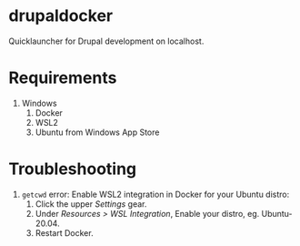 # drupaldocker
Quicklauncher for Drupal development on localhost.

# Requirements
1. Windows
   1. Docker
   2. WSL2
   3. Ubuntu from Windows App Store

# Troubleshooting
1. ```getcwd``` error: Enable WSL2 integration in Docker for your Ubuntu distro: 
   1. Click the upper *Settings* gear. 
   2. Under *Resources > WSL Integration*, Enable your distro, eg. Ubuntu-20.04. 
   3. Restart Docker. 
